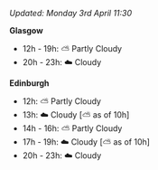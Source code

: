 *Updated: Monday 3rd April 11:30*

**Glasgow**

* 12h - 19h: :partly_sunny: Partly Cloudy
* 20h - 23h: :cloud: Cloudy

**Edinburgh**

* 12h: :partly_sunny: Partly Cloudy
* 13h: :cloud: Cloudy [:partly_sunny: as of 10h]
* 14h - 16h: :partly_sunny: Partly Cloudy
* 17h - 19h: :cloud: Cloudy [:partly_sunny: as of 10h]
* 20h - 23h: :cloud: Cloudy
